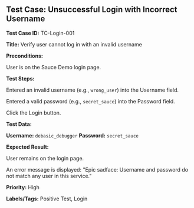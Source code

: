 ## Test Case: Unsuccessful Login with Incorrect Username
**Test Case ID:** TC-Login-001

**Title:** Verify user cannot log in with an invalid username

**Preconditions:**

User is on the Sauce Demo login page.

**Test Steps:**

Entered an invalid username (e.g., `wrong_user`) into the Username field.

Entered a valid password (e.g., `secret_sauce`) into the Password field.

Click the Login button.

**Test Data:**

**Username:** `debasic_debugger`  **Password:** `secret_sauce`

**Expected Result:**

User remains on the login page.

An error message is displayed: "Epic sadface: Username and password do not match any user in this service."

**Priority:**
High

**Labels/Tags:**
Positive Test, Login
